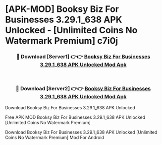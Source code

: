 # [APK-MOD] Booksy Biz  For Businesses 3.29.1_638 APK Unlocked - [Unlimited Coins No Watermark Premium] c7i0j



<div align="center">
<h3>🔴 Download [Server1] 👉👉 <a href="https://momento.my/?title=Booksy_Biz__For_Businesses_3.29.1_638_APK_Unlocked">Booksy Biz  For Businesses 3.29.1_638 APK Unlocked Mod Apk</a></h3><br>

<h3>🔴 Download [Server2] 👉👉 <a href="https://momento.my/?title=Booksy_Biz__For_Businesses_3.29.1_638_APK_Unlocked">Booksy Biz  For Businesses 3.29.1_638 APK Unlocked Mod Apk</a></h3>
</div>



Download Booksy Biz  For Businesses 3.29.1_638 APK Unlocked 

Free APK MOD Booksy Biz  For Businesses 3.29.1_638 APK Unlocked [Unlimited Coins No Watermark Premium]

Download Booksy Biz  For Businesses 3.29.1_638 APK Unlocked [Unlimited Coins No Watermark Premium] Mod For Android

